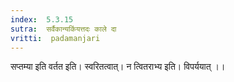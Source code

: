 ```yaml
---
index:  5.3.15
sutra:  सर्वैकान्यकिंयत्तदः काले दा
vritti:  padamanjari
---
```


सप्तम्या इति वर्तत इति। स्वरितत्वात्। न त्वितराभ्य इति। विपर्ययात् ।।

